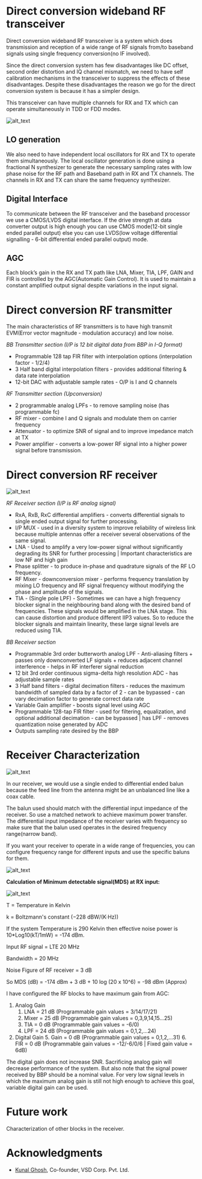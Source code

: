 # Direct conversion wideband RF transceiver

Direct conversion wideband RF transceiver is a system which does transmission and reception of a wide range of RF signals from/to baseband signals using single frequency conversion(no IF involved).

Since the direct conversion system has few disadvantages like DC offset, second order distortion and IQ channel mismatch, we need to have self calibration mechanisms in the transceiver to suppress the effects of these disadvantages. Despite these disadvantages the reason we go for the direct conversion system is because it has a simpler design. 

This transceiver can have multiple channels for RX and TX which can operate simultaneously in TDD or FDD modes. 



![alt_text](images/image2.jpg "image_tooltip")



## LO generation

We also need to have independent local oscillators for RX and TX to operate them simultaneously. The local oscillator generation is done using a fractional N synthesizer to generate the necessary sampling rates with low phase noise for the RF path and Baseband path in RX and TX channels. The channels in RX and TX can share the same frequency synthesizer. 


## Digital Interface

To communicate between the RF transceiver and the baseband processor we use a CMOS/LVDS digital interface. If the drive strength at data converter output is high enough you can use CMOS mode(12-bit single ended parallel output) else you can use LVDS(low voltage differential signalling - 6-bit differential ended parallel output) mode. 


## AGC

Each block’s gain in the RX and TX path like LNA, Mixer, TIA, LPF, GAIN and FIR is controlled by the AGC(Automatic Gain Control). It is used to maintain a constant amplified output signal despite variations in the input signal. 


# Direct conversion RF transmitter

The main characteristics of RF transmitters is to have high transmit EVM(Error vector magnitude - modulation accuracy) and low noise. 

_BB Transmitter section (I/P is 12 bit digital data from BBP in I-Q format)_



*   Programmable 128 tap FIR filter with interpolation options (interpolation factor - 1/2/4)
*   3 Half band digital interpolation filters - provides additional filtering & data rate interpolation
*   12-bit DAC with adjustable sample rates - O/P is I and Q channels

_RF Transmitter section (Upconversion)_



*   2 programmable analog LPFs - to remove sampling noise (has programmable fc)
*   RF mixer - combine I and Q signals and modulate them on carrier frequency
*   Attenuator - to optimize SNR of signal and to improve impedance match at TX
*   Power amplifier - converts a low-power RF signal into a higher power signal before transmission.


# Direct conversion RF receiver



![alt_text](images/image1.png "image_tooltip")


_RF Receiver section (I/P is RF analog signal)_



*   RxA, RxB, RxC differential amplifiers - converts differential signals to single ended output signal for further processing.
*   I/P MUX - used in a diversity system to improve reliability of wireless link because multiple antennas offer a receiver several observations of the same signal.
*   LNA - Used to amplify a very low-power signal without significantly degrading its SNR  for further processing | Important characteristics are low NF and high gain
*   Phase splitter - to produce in-phase and quadrature signals of the RF LO frequency. 
*   RF Mixer - downconversion mixer - performs frequency translation by mixing LO frequency and RF signal frequency without modifying the phase and amplitude of the signals.
*   TIA - (Single pole LPF) - Sometimes we can have a high frequency blocker signal in the neighbouring band along with the desired band of frequencies. These signals would be amplified in the LNA stage. This can cause distortion and produce different IIP3 values. So to reduce the blocker signals and maintain linearity, these large signal levels are reduced using TIA. 

_BB Receiver section_



*   Programmable 3rd order butterworth analog LPF - Anti-aliasing filters + passes only downconverted LF signals + reduces adjacent channel interference - helps in RF interferer signal reduction
*   12 bit 3rd order continuous sigma-delta high resolution ADC - has adjustable sample rates 
*   3 Half band filters - digital decimation filters - reduces the maximum bandwidth of sampled data by a factor of 2 - can be bypassed - can vary decimation factor to generate correct data rate
*   Variable Gain amplifier - boosts signal level using AGC
*   Programmable 128-tap FIR filter - used for filtering, equalization, and optional additional decimation - can be bypassed | has LPF - removes quantization noise generated by ADC
*   Outputs sampling rate desired by the BBP


# Receiver Characterization



![alt_text](images/image3.jpg "image_tooltip")


In our receiver, we would use a single ended to differential ended balun because the feed line from the antenna might be an unbalanced line like a coax cable. 

The balun used should match with the differential input impedance of the receiver. So use a matched network to achieve maximum power transfer. The differential input impedance of the receiver varies with frequency so make sure that the balun used operates in the desired frequency range(narrow band). 

If you want your receiver to operate in a wide range of frequencies, you can configure frequency range for different inputs and use the specific baluns for them. 



![alt_text](images/image4.jpg "image_tooltip")


**Calculation of Minimum detectable signal(MDS) at RX input:**



![alt_text](images/image5.png "image_tooltip")


T = Temperature in Kelvin

k = Boltzmann's constant (−228 dBW/(K·Hz))

If the system Temperature is 290 Kelvin then effective noise power is 10*Log10(kT/1mW) = -174 dBm.

Input RF signal = LTE 20 MHz

Bandwidth = 20 MHz

Noise Figure of RF receiver = 3 dB

So MDS (dB) = -174 dBm + 3 dB + 10 log (20 x 10^6) = -98 dBm (Approx)

I have configured the RF blocks to have maximum gain from AGC:



1. Analog Gain
    1. LNA = 21 dB (Programmable gain values = 3/14/17/21)
    2. Mixer = 25 dB (Programmable gain values = 0,3,9,14,15...25)
    3. TIA = 0 dB (Programmable gain values = -6/0)
    4. LPF = 24 dB (Programmable gain values = 0,1,2,...24)
2. Digital Gain
    5. Gain = 0 dB (Programmable gain values = 0,1,2,...31)
    6. FIR = 0 dB (Programmable gain values = -12/-6/0/6 | Fixed gain value = 6dB)

The digital gain does not increase SNR. Sacrificing analog gain will decrease performance of the system. But also note that the signal power received by BBP should be a nominal value. For very low signal levels in which the maximum analog gain is still not high enough to achieve this goal, variable digital gain can be used.


# Future work

Characterization of other blocks in the receiver. 


# Acknowledgments



*   [Kunal Ghosh](mailto:kunalghosh@gmail.com), Co-founder, VSD Corp. Pvt. Ltd.
